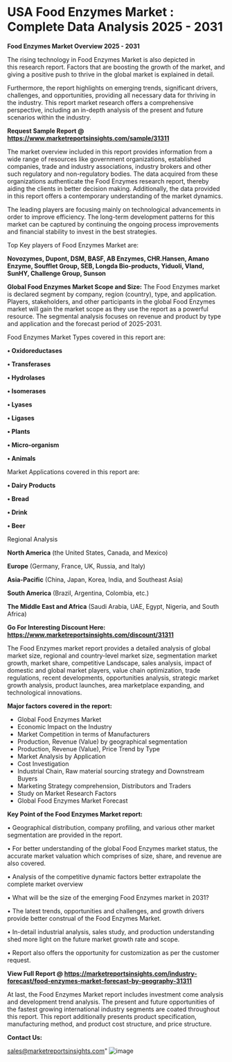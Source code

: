  # USA Food Enzymes Market : Complete Data Analysis 2025 - 2031

<Strong> Food Enzymes Market Overview 2025 - 2031</strong>

The rising technology in Food Enzymes Market is also depicted in this research report. Factors that are boosting the growth of the market, and giving a positive push to thrive in the global market is explained in detail.

Furthermore, the report highlights on emerging trends, significant drivers, challenges, and opportunities, providing all necessary data for thriving in the industry. This report market research offers a comprehensive perspective, including an in-depth analysis of the present and future scenarios within the industry.

<strong>Request Sample Report @ <a href=https://www.marketreportsinsights.com/sample/31311>https://www.marketreportsinsights.com/sample/31311</a></strong>

The market overview included in this report provides information from a wide range of resources like government organizations, established companies, trade and industry associations, industry brokers and other such regulatory and non-regulatory bodies. The data acquired from these organizations authenticate the Food Enzymes research report, thereby aiding the clients in better decision making. Additionally, the data provided in this report offers a contemporary understanding of the market dynamics.

The leading players are focusing mainly on technological advancements in order to improve efficiency. The long-term development patterns for this market can be captured by continuing the ongoing process improvements and financial stability to invest in the best strategies.

Top Key players of Food Enzymes Market are:

<strong>Novozymes, Dupont, DSM, BASF, AB Enzymes, CHR.Hansen, Amano Enzyme, Soufflet Group, SEB, Longda Bio-products, Yiduoli, Vland, SunHY, Challenge Group, Sunson</strong>

<strong><b>Global Food Enzymes Market Scope and Size:</b></strong>
The Food Enzymes market is declared segment by company, region (country), type, and application. Players, stakeholders, and other participants in the global Food Enzymes market will gain the market scope as they use the report as a powerful resource. The segmental analysis focuses on revenue and product by type and application and the forecast period of 2025-2031.

Food Enzymes Market Types covered in this report are:

<strong>• Oxidoreductases

• Transferases

• Hydrolases

• Isomerases

• Lyases

• Ligases

• Plants

• Micro-organism

• Animals</strong>

Market Applications covered in this report are:

<strong>• Dairy Products

• Bread

• Drink

• Beer</strong> 

Regional Analysis

<strong>North America</strong> (the United States, Canada, and Mexico)

<strong>Europe</strong> (Germany, France, UK, Russia, and Italy)

<strong>Asia-Pacific</strong> (China, Japan, Korea, India, and Southeast Asia)

<strong>South America</strong> (Brazil, Argentina, Colombia, etc.)

<strong>The Middle East and Africa</strong> (Saudi Arabia, UAE, Egypt, Nigeria, and South Africa)

<strong>Go For Interesting Discount Here: <a href=https://www.marketreportsinsights.com/discount/31311>https://www.marketreportsinsights.com/discount/31311</a></strong>

The Food Enzymes market report provides a detailed analysis of global market size, regional and country-level market size, segmentation market growth, market share, competitive Landscape, sales analysis, impact of domestic and global market players, value chain optimization, trade regulations, recent developments, opportunities analysis, strategic market growth analysis, product launches, area marketplace expanding, and technological innovations.

<strong><b>Major factors covered in the report:</b></strong>
<ul>
  <li>Global Food Enzymes Market </li>
  <li>Economic Impact on the Industry</li>
  <li>Market Competition in terms of Manufacturers</li>
  <li>Production, Revenue (Value) by geographical segmentation</li>
  <li>Production, Revenue (Value), Price Trend by Type</li>
  <li>Market Analysis by Application</li>
  <li>Cost Investigation</li>
  <li>Industrial Chain, Raw material sourcing strategy and Downstream Buyers</li>
  <li>Marketing Strategy comprehension, Distributors and Traders</li>
  <li>Study on Market Research Factors</li>
  <li>Global Food Enzymes Market Forecast</li>
</ul>

<strong><b>Key Point of the Food Enzymes Market report:</b></strong>

• Geographical distribution, company profiling, and various other market segmentation are provided in the report.

• For better understanding of the global Food Enzymes market status, the accurate market valuation which comprises of size, share, and revenue are also covered.

• Analysis of the competitive dynamic factors better extrapolate the complete market overview

• What will be the size of the emerging Food Enzymes market in 2031?

• The latest trends, opportunities and challenges, and growth drivers provide better construal of the Food Enzymes Market.

• In-detail industrial analysis, sales study, and production understanding shed more light on the future market growth rate and scope.

• Report also offers the opportunity for customization as per the customer request.

<strong><b>View Full Report @ <a href=https://marketreportsinsights.com/industry-forecast/food-enzymes-market-forecast-by-geography-31311>https://marketreportsinsights.com/industry-forecast/food-enzymes-market-forecast-by-geography-31311</a></b></strong>


At last, the Food Enzymes Market report includes investment come analysis and development trend analysis. The present and future opportunities of the fastest growing international industry segments are coated throughout this report. This report additionally presents product specification, manufacturing method, and product cost structure, and price structure.

<strong>Contact Us:</strong>

sales@marketreportsinsights.com"
![image](https://github.com/user-attachments/assets/379e1e16-4dd4-4cf5-9391-4ba981fdf78c)
